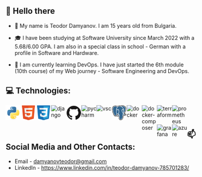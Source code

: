 ## 👋 Hello there

- 👦 My name is Teodor Damyanov. I am 15 years old from Bulgaria.

- 🎓 I have been studying at Software University since March 2022 with a 5.68/6.00 GPA. I am also in a special class in school - German with a profile in Software and Hardware.

- 🐍 I am currently learning DevOps. I have just started the 6th module (10th course) of my Web journey - Software Engineering and DevOps.

## 💻 Technologies:
<a  href="https://softuni.bg/"> <img align="left" alt="python" width="40px" src="https://github.com/devicons/devicon/blob/master/icons/python/python-original.svg" /> </a>
<a  href="https://softuni.bg/"> <img align="left" alt="html" width="40px" src="https://github.com/devicons/devicon/blob/master/icons/html5/html5-original.svg" /> </a>
<a  href="https://softuni.bg/"> <img align="left" alt="css" width="40px" src="https://github.com/devicons/devicon/blob/master/icons/css3/css3-original.svg" /> </a>
<a  href="https://softuni.bg/"> <img align="left" alt="django" width="40px" src="https://youteam.io/blog/wp-content/uploads/2022/06/django-icon-0.png" /> </a>
<a  href="https://softuni.bg/"> <img align="left" alt="github" width="40px" src="https://github.com/devicons/devicon/blob/master/icons/github/github-original.svg" /> </a>
<a  href="https://softuni.bg/"> <img align="left" alt="pycharm" width="40px" src="https://dashboard.snapcraft.io/site_media/appmedia/2017/05/pycharm_logo_256.png" /> </a>
<a  href="https://softuni.bg/"> <img align="left" alt="vsc" width="40px" src="https://upload.wikimedia.org/wikipedia/commons/thumb/9/9a/Visual_Studio_Code_1.35_icon.svg/2048px-Visual_Studio_Code_1.35_icon.svg.png" /> </a>
<a  href="https://softuni.bg/"> <img align="left" alt="postgresql" width="40px" src="https://github.com/devicons/devicon/blob/master/icons/postgresql/postgresql-original.svg" /> </a>
<a  href="https://softuni.bg/"> <img align="left" alt="docker" width="40px" src="https://www.docker.com/wp-content/uploads/2022/03/vertical-logo-monochromatic.png" /> </a>
<a  href="https://softuni.bg/"> <img align="left" alt="docker-composer" width="40px" src="https://gitlab.developers.cam.ac.uk/uploads/-/system/project/avatar/4542/compose.png" /> </a>
<a  href="https://softuni.bg/"> <img align="left" alt="terraform" width="40px" src="https://www.aviator.co/blog/wp-content/uploads/2023/01/terraform.png" /> </a>
<a  href="https://softuni.bg/"> <img align="left" alt="prometheus" width="40px" src="https://upload.wikimedia.org/wikipedia/commons/thumb/3/38/Prometheus_software_logo.svg/1200px-Prometheus_software_logo.svg.png" /> </a>
<a  href="https://softuni.bg/"> <img align="left" alt="grafana" width="40px" src="https://cdn.icon-icons.com/icons2/2699/PNG/512/grafana_logo_icon_171048.png" /> </a>
<a  href="https://softuni.bg/"> <img align="left" alt="azure" width="40px" src="https://swimburger.net/media/ppnn3pcl/azure.png" /> </a>
<br></br>

## 📫 Social Media and Other Contacts:
- Email - damyanovteodor@gmail.com
- LinkedIn - https://www.linkedin.com/in/teodor-damyanov-785701283/
